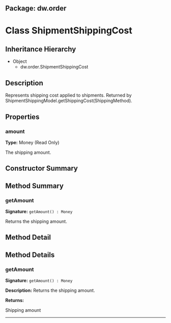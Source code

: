 ## Package: dw.order

# Class ShipmentShippingCost

## Inheritance Hierarchy

- Object
  - dw.order.ShipmentShippingCost

## Description

Represents shipping cost applied to shipments. Returned by ShipmentShippingModel.getShippingCost(ShippingMethod).

## Properties

### amount

**Type:** Money (Read Only)

The shipping amount.

## Constructor Summary

## Method Summary

### getAmount

**Signature:** `getAmount() : Money`

Returns the shipping amount.

## Method Detail

## Method Details

### getAmount

**Signature:** `getAmount() : Money`

**Description:** Returns the shipping amount.

**Returns:**

Shipping amount

---